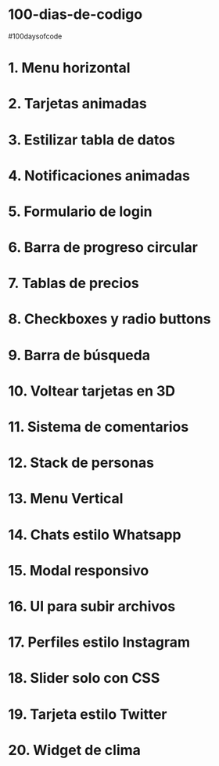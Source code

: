# 100-dias-de-codigo
#100daysofcode

# 1.  Menu horizontal
# 2. Tarjetas animadas
# 3. Estilizar tabla de datos
# 4. Notificaciones animadas
# 5. Formulario de login
# 6. Barra de progreso circular
# 7. Tablas de precios
# 8. Checkboxes y radio buttons
# 9. Barra de búsqueda
# 10. Voltear tarjetas en 3D
# 11. Sistema de comentarios
# 12. Stack de personas
# 13. Menu Vertical
# 14. Chats estilo Whatsapp
# 15. Modal responsivo
# 16. UI para subir archivos
# 17. Perfiles estilo Instagram
# 18. Slider solo con CSS
# 19. Tarjeta estilo Twitter
# 20. Widget de clima
